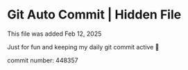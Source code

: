 # Git Auto Commit | Hidden File

This file was added Feb 12, 2025

Just for fun and keeping my daily git commit active 🤪

commit number: 448357
